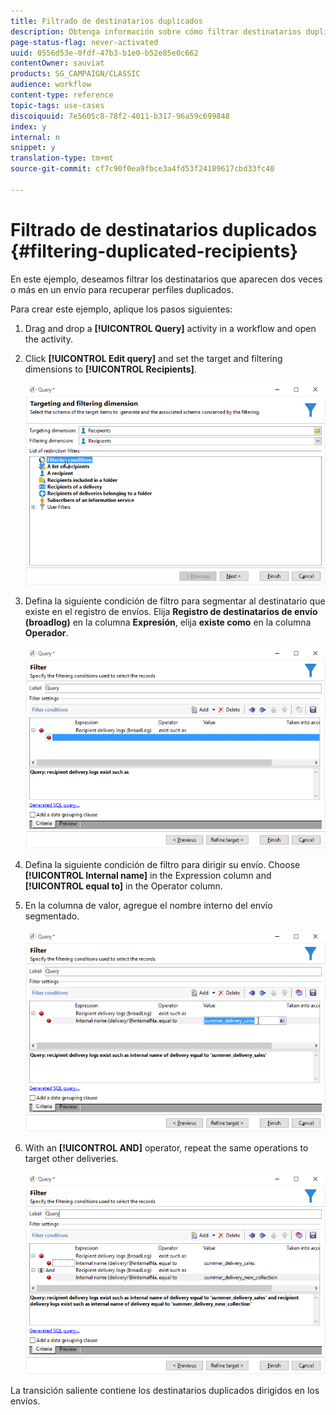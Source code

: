 ```yaml
---
title: Filtrado de destinatarios duplicados
description: Obtenga información sobre cómo filtrar destinatarios duplicados
page-status-flag: never-activated
uuid: 0556d53e-0fdf-47b3-b1e0-b52e85e0c662
contentOwner: sauviat
products: SG_CAMPAIGN/CLASSIC
audience: workflow
content-type: reference
topic-tags: use-cases
discoiquuid: 7e5605c8-78f2-4011-b317-96a59c699848
index: y
internal: n
snippet: y
translation-type: tm+mt
source-git-commit: cf7c90f0ea9fbce3a4fd53f24189617cbd33fc40

---
```



# Filtrado de destinatarios duplicados {#filtering-duplicated-recipients}

En este ejemplo, deseamos filtrar los destinatarios que aparecen dos veces o más en un envío para recuperar perfiles duplicados.

Para crear este ejemplo, aplique los pasos siguientes:

1. Drag and drop a **[!UICONTROL Query]** activity in a workflow and open the activity.
1. Click **[!UICONTROL Edit query]** and set the target and filtering dimensions to **[!UICONTROL Recipients]**.

   ![](assets/query_recipients_1.png)

1. Defina la siguiente condición de filtro para segmentar al destinatario que existe en el registro de envíos. Elija **Registro de destinatarios de envío (broadlog)** en la columna **Expresión**, elija **existe como** en la columna **Operador**.

   ![](assets/query_recipients_2.png)

1. Defina la siguiente condición de filtro para dirigir su envío. Choose **[!UICONTROL Internal name]** in the Expression column and **[!UICONTROL equal to]** in the Operator column.
1. En la columna de valor, agregue el nombre interno del envío segmentado.

   ![](assets/query_recipients_3.png)

1. With an **[!UICONTROL AND]** operator, repeat the same operations to target other deliveries.

   ![](assets/query_recipients_4.png)

La transición saliente contiene los destinatarios duplicados dirigidos en los envíos.
